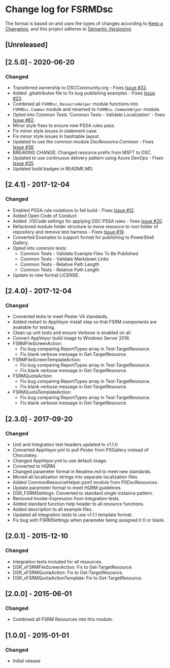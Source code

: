 # Change log for FSRMDsc

The format is based on and uses the types of changes according to [Keep a Changelog](https://keepachangelog.com/en/1.0.0/),
and this project adheres to [Semantic Versioning](https://semver.org/spec/v2.0.0.html).

## [Unreleased]

## [2.5.0] - 2020-06-20

### Changed

- Transferred ownership to DSCCommunity.org - Fixes [Issue #33](https://github.com/dsccommunity/FSRMDsc/issues/33).
- Added .gitattributes file to fix bug publishing examples - Fixes [Issue #23](https://github.com/PlagueHO/FSRMDsc/issues/23).
- Combined all `FSRMDsc.ResourceHelper` module functions into
  `FSRMDsc.Common` module and renamed to `FSRMDsc.CommonHelper`
  module.
- Opted into Common Tests 'Common Tests - Validate Localization' -
  fixes [Issue #82](https://github.com/PowerShell/FSRMDsc/issues/27).
- Minor style fixes to ensure new PSSA rules pass.
- Fix minor style issues in statement case.
- Fix minor style issues in hashtable layout.
- Updated to use the common module _DscResource.Common_ - Fixes [Issue #36](https://github.com/dsccommunity/FSRMDsc/issues/36).
- BREAKING CHANGE: Changed resource prefix from MSFT to DSC.
- Updated to use continuous delivery pattern using Azure DevOps - Fixes
  [Issue #35](https://github.com/dsccommunity/FSRMDsc/issues/35).
- Updated build badges in README.MD.

## [2.4.1] - 2017-12-04

### Changed

- Enabled PSSA rule violations to fail build - Fixes [Issue #12](https://github.com/PlagueHO/FSRMDsc/issues/12).
- Added Open Code of Conduct.
- Added .VSCode settings for applying DSC PSSA rules - fixes [Issue #20](https://github.com/PlagueHO/FSRMDsc/issues/20).
- Refactored module folder structure to move resource
  to root folder of repository and remove test harness - Fixes [Issue #19](https://github.com/PlagueHO/FSRMDsc/issues/19).
- Converted Examples to support format for publishing to PowerShell
  Gallery.
- Opted into common tests:
  - Common Tests - Validate Example Files To Be Published
  - Common Tests - Validate Markdown Links
  - Common Tests - Relative Path Length
  - Common Tests - Relative Path Length
- Update to new format LICENSE.

## [2.4.0] - 2017-12-04

### Changed

- Converted tests to meet Pester V4 standards.
- Added restart to AppVeyor install step so that FSRM components
  are available for testing.
- Clean up unit tests and ensure Verbose is enabled on all.
- Convert AppVeyor build image to Windows Server 2016.
- FSRMFileScreenAction:
  - Fix bug comparing ReportTypes array in Test-TargetResource.
  - Fix blank verbose message in Get-TargetResource.
- FSRMFileScreenTemplateAction:
  - Fix bug comparing ReportTypes array in Test-TargetResource.
  - Fix blank verbose message in Get-TargetResource.
- FSRMQuotaAction:
  - Fix bug comparing ReportTypes array in Test-TargetResource.
  - Fix blank verbose message in Get-TargetResource.
- FSRMQuotaTemplateAction:
  - Fix bug comparing ReportTypes array in Test-TargetResource.
  - Fix blank verbose message in Get-TargetResource.

## [2.3.0] - 2017-09-20

### Changed

- Unit and Integration test headers updated to v1.1.0
- Converted AppVeyor.yml to pull Pester from PSGallery instead of Chocolatey.
- Changed AppVeyor.yml to use default image.
- Converted to HQRM.
- Changed parameter format in Readme.md to meet new standards.
- Moved all localization strings into separate localization files.
- Added CommonResourceHelper.psm1 module from PSDscResources.
- Update parameter format to meet HQRM guidelines.
- DSR_FSRMSettings: Converted to standard single instance pattern.
- Removed Invoke-Expression from integration tests.
- Added standard function help header to all resource functions.
- Added description to all example files.
- Updated all integration tests to use v1.1.1 template format.
- Fix bug with FSRMSettings when parameter being assigned it 0 or blank.

## [2.0.1] - 2015-12-10

### Changed

- Integration tests included for all resources.
- DSR_xFSRMFileScreenAction: Fix to Get-TargetResource.
- DSR_xFSRMQuotaAction: Fix to Get-TargetResource.
- DSR_xFSRMQuotaActionTemplate: Fix to Get-TargetResource.

## [2.0.0] - 2015-06-01

### Changed

- Combined all FSRM Resources into this module.

## [1.0.0] - 2015-01-01

### Changed

- Initial release

